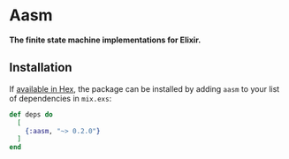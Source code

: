 # Aasm

**The finite state machine implementations for Elixir.**

## Installation

If [available in Hex](https://hex.pm/docs/publish), the package can be installed
by adding `aasm` to your list of dependencies in `mix.exs`:

```elixir
def deps do
  [
    {:aasm, "~> 0.2.0"}
  ]
end
```